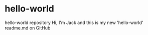 # hello-world
hello-world repository
Hi,
I'm Jack and this is my new 'hello-world' readme.md on GitHub
